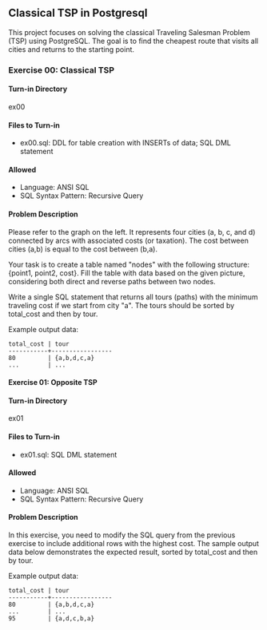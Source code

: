 ## Classical TSP in Postgresql

This project focuses on solving the classical Traveling Salesman Problem (TSP) using PostgreSQL. The goal is to find the cheapest route that visits all cities and returns to the starting point.

### Exercise 00: Classical TSP

#### Turn-in Directory
ex00

#### Files to Turn-in
- ex00.sql: DDL for table creation with INSERTs of data; SQL DML statement

#### Allowed

- Language: ANSI SQL
- SQL Syntax Pattern: Recursive Query

#### Problem Description

Please refer to the graph on the left. It represents four cities (a, b, c, and d) connected by arcs with associated costs (or taxation). The cost between cities (a,b) is equal to the cost between (b,a). 

Your task is to create a table named "nodes" with the following structure: {point1, point2, cost}. Fill the table with data based on the given picture, considering both direct and reverse paths between two nodes.

Write a single SQL statement that returns all tours (paths) with the minimum traveling cost if we start from city "a". The tours should be sorted by total_cost and then by tour.

Example output data:

```
total_cost | tour
-----------+-----------------
80         | {a,b,d,c,a}
...        | ...
```

#### Exercise 01: Opposite TSP

#### Turn-in Directory
ex01

#### Files to Turn-in
- ex01.sql: SQL DML statement

#### Allowed

- Language: ANSI SQL
- SQL Syntax Pattern: Recursive Query

#### Problem Description

In this exercise, you need to modify the SQL query from the previous exercise to include additional rows with the highest cost. The sample output data below demonstrates the expected result, sorted by total_cost and then by tour.

Example output data:

```
total_cost | tour
-----------+-----------------
80         | {a,b,d,c,a}
...        | ...
95         | {a,d,c,b,a}
```